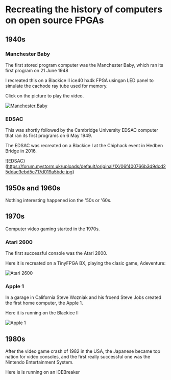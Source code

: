 # Recreating the history of computers on open source FPGAs

## 1940s

### Manchester Baby

The first stored program computer was the Manchester Baby, which ran its first program on 21 June 1948

I recreated this on a Blackice II ice40 hx4k FPGA usingan LED panel to simulate the cachode ray tube used for memory.

Click on the picture to play the video.

[![Manchester Baby](https://img.youtube.com/vi/effNf-3IUxI/maxresdefault.jpg)](https://youtu.be/effNf-3IUxI)

### EDSAC

This was shortly followed by the Cambridge University EDSAC computer that ran its first programs on 6 May 1949.

The EDSAC was recreated on a Blackice I at the Chiphack event in Hedben Bridge in 2016.

![EDSAC}(https://forum.mystorm.uk/uploads/default/original/1X/06f400766b3d9dcd25ddae3ebd5c717d019a5bde.jpg)

## 1950s and 1960s

Nothing interesting happened ion the '50s or '60s.

## 1970s

Computer video gaming started in the 1970s. 

### Atari 2600

The first successful console was the Atari 2600.

Here it is recreated on a TinyFPGA BX, playing the clasic game, Adeventure:

![Atari 2600](https://discourse.tinyfpga.com/uploads/default/optimized/1X/8485400779b614afa54cd73240bf407e695ea9db_1_690x388.jpeg)

### Apple 1

In a garage in California Steve Wozniak and his froend Steve Jobs created the first home computer, the Apple 1.

Here it is running on the Blackice II

![Apple 1](https://forum.mystorm.uk/uploads/default/optimized/1X/30a7f0a7317b2d90bc4d567d49f40b7d0b2b2699_1_690x388.jpg)

## 1980s

After the video game crash of 1982 in the USA, the Japanese became top nation for video consoles, and the first really successful one was the Nintendo Entertainment System.

Here is is running on an iCEBreaker 



